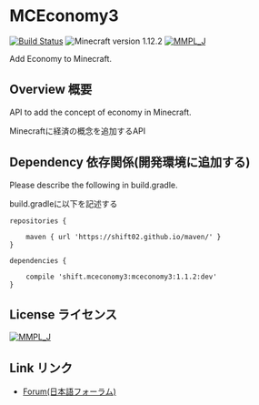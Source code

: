 ﻿# MCEconomy3
[![Build Status](https://travis-ci.org/shift02/MCEconomy3.svg?branch=master)](https://travis-ci.org/shift02/MCEconomy3)
![Minecraft version 1.12.2](https://img.shields.io/badge/mc%20version-1.12.2-brightgreen.svg)
[![MMPL_J](https://img.shields.io/badge/license-MMPL__%20J-blue.svg)](http://tsoft-web.com/nokiyen/minecraft/modding/MMPL_J)

Add Economy to Minecraft.

## Overview 概要

API to add the concept of economy in Minecraft.

Minecraftに経済の概念を追加するAPI

## Dependency 依存関係(開発環境に追加する)

Please describe the following in build.gradle.

build.gradleに以下を記述する

```
repositories {

    maven { url 'https://shift02.github.io/maven/' }
}

dependencies {

    compile 'shift.mceconomy3:mceconomy3:1.1.2:dev'
}
```

## License ライセンス

[![MMPL_J](https://img.shields.io/badge/license-MMPL__%20J-blue.svg)](http://tsoft-web.com/nokiyen/minecraft/modding/MMPL_J)

## Link リンク

- [Forum(日本語フォーラム)](http://forum.minecraftuser.jp/viewtopic.php?f=13&t=31965&p=280161)
